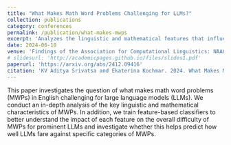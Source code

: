 ```yaml
---
title: "What Makes Math Word Problems Challenging for LLMs?"
collection: publications
category: conferences
permalink: /publication/what-makes-mwps
excerpt: 'Analyzes the linguistic and mathematical features that influence the difficulty of math word problems for large language models and develops classifiers to predict performance across problem categories.'
date: 2024-06-10
venue: 'Findings of the Association for Computational Linguistics: NAACL 2024'
# slidesurl: 'http://academicpages.github.io/files/slides1.pdf'
paperurl: 'https://arxiv.org/abs/2412.09416'
citation: 'KV Aditya Srivatsa and Ekaterina Kochmar. 2024. What Makes Math Word Problems Challenging for LLMs?. In Findings of the Association for Computational Linguistics: NAACL 2024, pages 1138–1148, Mexico City, Mexico. Association for Computational Linguistics.'
---
```


This paper investigates the question of what makes math word problems (MWPs) in English challenging for large language models (LLMs). We conduct an in-depth analysis of the key linguistic and mathematical characteristics of MWPs. In addition, we train feature-based classifiers to better understand the impact of each feature on the overall difficulty of MWPs for prominent LLMs and investigate whether this helps predict how well LLMs fare against specific categories of MWPs.